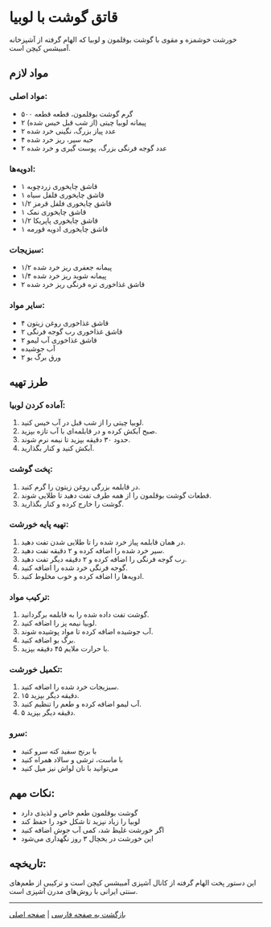 # قاتق گوشت با لوبیا

خورشت خوشمزه و مقوی با گوشت بوقلمون و لوبیا که الهام گرفته از آشپزخانه آمبیشس کیچن است.

## مواد لازم

### مواد اصلی:
- ۵۰۰ گرم گوشت بوقلمون، قطعه قطعه
- ۲ پیمانه لوبیا چیتی (از شب قبل خیس شده)
- ۲ عدد پیاز بزرگ، نگینی خرد شده
- ۴ حبه سیر، ریز خرد شده
- ۲ عدد گوجه فرنگی بزرگ، پوست گیری و خرد شده

### ادویه‌ها:
- ۱ قاشق چایخوری زردچوبه
- ۱ قاشق چایخوری فلفل سیاه
- ۱/۲ قاشق چایخوری فلفل قرمز
- ۱ قاشق چایخوری نمک
- ۱/۲ قاشق چایخوری پاپریکا
- ۱ قاشق چایخوری ادویه قورمه

### سبزیجات:
- ۱/۲ پیمانه جعفری ریز خرد شده
- ۱/۴ پیمانه شوید ریز خرد شده
- ۲ قاشق غذاخوری تره فرنگی ریز خرد شده

### سایر مواد:
- ۴ قاشق غذاخوری روغن زیتون
- ۲ قاشق غذاخوری رب گوجه فرنگی
- ۲ قاشق غذاخوری آب لیمو
- آب جوشیده
- ۲ ورق برگ بو

## طرز تهیه

### آماده کردن لوبیا:
1. لوبیا چیتی را از شب قبل در آب خیس کنید.
2. صبح آبکش کرده و در قابلمه‌ای با آب تازه بپزید.
3. حدود ۳۰ دقیقه بپزید تا نیمه نرم شوند.
4. آبکش کنید و کنار بگذارید.

### پخت گوشت:
1. در قابلمه بزرگی روغن زیتون را گرم کنید.
2. قطعات گوشت بوقلمون را از همه طرف تفت دهید تا طلایی شوند.
3. گوشت را خارج کرده و کنار بگذارید.

### تهیه پایه خورشت:
1. در همان قابلمه پیاز خرد شده را تا طلایی شدن تفت دهید.
2. سیر خرد شده را اضافه کرده و ۲ دقیقه تفت دهید.
3. رب گوجه فرنگی را اضافه کرده و ۲ دقیقه دیگر تفت دهید.
4. گوجه فرنگی خرد شده را اضافه کنید.
5. ادویه‌ها را اضافه کرده و خوب مخلوط کنید.

### ترکیب مواد:
1. گوشت تفت داده شده را به قابلمه برگردانید.
2. لوبیا نیمه پز را اضافه کنید.
3. آب جوشیده اضافه کرده تا مواد پوشیده شوند.
4. برگ بو اضافه کنید.
5. با حرارت ملایم ۴۵ دقیقه بپزید.

### تکمیل خورشت:
1. سبزیجات خرد شده را اضافه کنید.
2. ۱۵ دقیقه دیگر بپزید.
3. آب لیمو اضافه کرده و طعم را تنظیم کنید.
4. ۵ دقیقه دیگر بپزید.

### سرو:
- با برنج سفید کته سرو کنید
- با ماست، ترشی و سالاد همراه کنید
- می‌توانید با نان لواش نیز میل کنید

## نکات مهم:
- گوشت بوقلمون طعم خاص و لذیذی دارد
- لوبیا را زیاد نپزید تا شکل خود را حفظ کند
- اگر خورشت غلیظ شد، کمی آب جوش اضافه کنید
- این خورشت در یخچال ۳ روز نگهداری می‌شود

## تاریخچه:
این دستور پخت الهام گرفته از کانال آشپزی آمبیشس کیچن است و ترکیبی از طعم‌های سنتی ایرانی با روش‌های مدرن آشپزی است.

---

[بازگشت به صفحه فارسی](/fa) | [صفحه اصلی](/) 